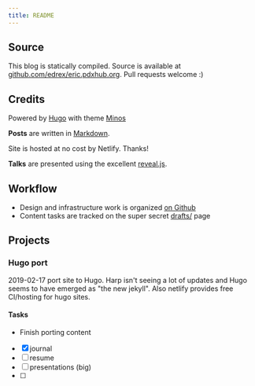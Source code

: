 ```yaml
---
title: README
---
```


## Source

This blog is statically compiled. Source is available at [github.com/edrex/eric.pdxhub.org](https://github.com/edrex/eric.pdxhub.org). Pull requests welcome :)

## Credits

Powered by <a href="https://gohugo.io" target="_blank">Hugo</a> with theme <a href="https://github.com/carsonip/hugo-theme-minos" target="_blank">Minos</a>

**Posts** are written in [Markdown](http://daringfireball.net/projects/markdown/).

Site is hosted at no cost by Netlify. Thanks!

**Talks** are presented using the excellent [reveal.js](http://lab.hakim.se/reveal-js/).

## Workflow

- Design and infrastructure work is organized [on Github](https://github.com/edrex/eric.pdxhub.org/issues)
- Content tasks are tracked on the super secret [drafts/](http://eric.pdxhub.org/drafts/) page

## Projects

### Hugo port

2019-02-17 port site to Hugo. Harp isn't seeing a lot of updates and Hugo seems to have emerged as "the new jekyll". Also netlify provides free CI/hosting for hugo sites.

#### Tasks

 - Finish porting content
  - [x] journal
  - [ ] resume
  - [ ] presentations (big)
  - [ ] 
